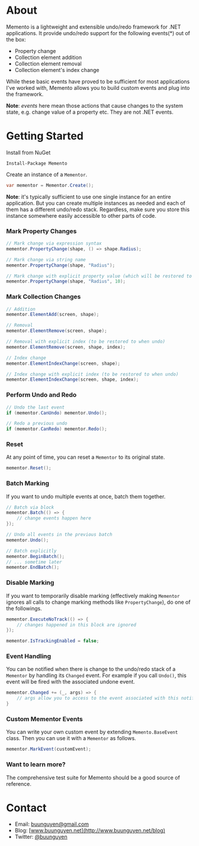 About
=======

Memento is a lightweight and extensible undo/redo framework for .NET applications.
It provide undo/redo support for the following events(*) out of the box:  

* Property change
* Collection element addition
* Collection element removal
* Collection element's index change

While these basic events have proved to be sufficient for most applications I've worked with, 
Memento allows you to build custom events and plug into the framework.

**Note**: *events* here mean those actions that cause changes to the system state, e.g. change
value of a property etc. They are not .NET events.

Getting Started
=======

Install from NuGet
```
Install-Package Memento
```

Create an instance of a `Mementor`. 
```csharp
var mementor = Mementor.Create();
```
**Note**: it's typically sufficient to use one single instance for an entire application. 
But you can create multiple instances as needed and each of them has a different undo/redo
stack. Regardless, make sure you store this instance somewhere easily accessible to other
parts of code.

### Mark Property Changes
```csharp
// Mark change via expression syntax
mementor.PropertyChange(shape, () => shape.Radius);

// Mark change via string name
mementor.PropertyChange(shape, "Radius");

// Mark change with explicit property value (which will be restored to when undo)
mementor.PropertyChange(shape, "Radius", 10);
```

### Mark Collection Changes
```csharp
// Addition
mementor.ElementAdd(screen, shape);

// Removal
mementor.ElementRemove(screen, shape);

// Removal with explicit index (to be restored to when undo)
mementor.ElementRemove(screen, shape, index);

// Index change
mementor.ElementIndexChange(screen, shape);

// Index change with explicit index (to be restored to when undo)
mementor.ElementIndexChange(screen, shape, index);
```
### Perform Undo and Redo
```csharp
// Undo the last event
if (mementor.CanUndo) mementor.Undo();

// Redo a previous undo
if (mementor.CanRedo) mementor.Redo();
```

### Reset

At any point of time, you can reset a `Mementor` to its original state.
```csharp
mementor.Reset();
```

### Batch Marking

If you want to undo multiple events at once, batch them together.
```csharp
// Batch via block
mementor.Batch(() => {
	// change events happen here
});

// Undo all events in the previous batch
mementor.Undo(); 

// Batch explicitly
mementor.BeginBatch();
// ... sometime later
mementor.EndBatch(); 

```

### Disable Marking

If you want to temporarily disable marking (effectively making `Mementor` ignores
all calls to change marking methods like `PropertyChange`), do one of the followings.
```csharp
mementor.ExecuteNoTrack(() => { 
	// changes happened in this block are ignored
});

mementor.IsTrackingEnabled = false;
```

### Event Handling

You can be notified when there is change to the undo/redo stack of a `Mementor` 
by handling its `Changed` event. For example if you call `Undo()`, this event
will be fired with the associated undone event.
```csharp
mementor.Changed += (_, args) => {
	// args allow you to access to the event associated with this notification
}
```

### Custom Mementor Events

You can write your own custom event by extending `Memento.BaseEvent` class.
Then you can use it with a `Mementor` as follows.
```csharp
mementor.MarkEvent(customEvent);
```

### Want to learn more?
The comprehensive test suite for Memento should be a good source of reference.

Contact
=======

* Email: [buunguyen@gmail.com](mailto:buunguyen@gmail.com)
* Blog: [www.buunguyen.net](http://www.buunguyen.net/blog)
* Twitter: [@buunguyen](https://twitter.com/buunguyen/)

